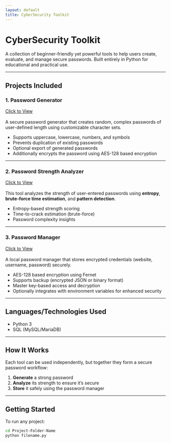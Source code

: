 ```yaml
---
layout: default
title: CyberSecurity Toolkit
---
```


# CyberSecurity Toolkit

A collection of beginner-friendly yet powerful tools to help users create, evaluate, and manage secure passwords. Built entirely in Python for educational and practical use.

---

## Projects Included

### 1. Password Generator
[Click to View](https://github.com/Avik43218/CyberSecurityToolkit/tree/main/UniquePasswordGenerator)<br /><br />
A secure password generator that creates random, complex passwords of user-defined length using customizable character sets.

- Supports uppercase, lowercase, numbers, and symbols
- Prevents duplication of existing passwords
- Optional export of generated passwords
- Additionally encrypts the password using AES-128 based encryption

---

### 2. Password Strength Analyzer
[Click to View](https://github.com/Avik43218/CyberSecurityToolkit/tree/main/SecurePasswordEvaluator)<br /><br />
This tool analyzes the strength of user-entered passwords using **entropy**, **brute-force time estimation**, and **pattern detection**.

- Entropy-based strength scoring
- Time-to-crack estimation (brute-force)
- Password complexity insights

---

### 3. Password Manager
[Click to View](https://github.com/Avik43218/CyberSecurityToolkit/tree/main/PasswordVault)<br /><br />
A local password manager that stores encrypted credentials (website, username, password) securely.

- AES-128 based encryption using Fernet
- Supports backup (encrypted JSON or binary format)
- Master key-based access and decryption
- Optionally integrates with environment variables for enhanced security

---

## Languages/Technologies Used

- Python 3
- SQL (MySQL/MariaDB)

---

## How It Works

Each tool can be used independently, but together they form a secure password workflow:

1. **Generate** a strong password
2. **Analyze** its strength to ensure it’s secure
3. **Store** it safely using the password manager

---

## Getting Started

To run any project:

```bash
cd Project-Folder-Name
python filename.py
